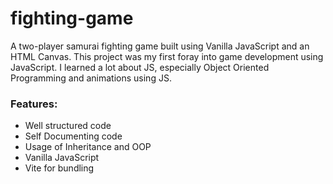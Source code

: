 # fighting-game
A two-player samurai fighting game built using Vanilla JavaScript and an HTML Canvas. This project was my first foray into game development using JavaScript. I learned a lot about JS, especially Object Oriented Programming and animations using JS. 

### Features: 
- Well structured code
- Self Documenting code 
- Usage of Inheritance and OOP
- Vanilla JavaScript
- Vite for bundling


